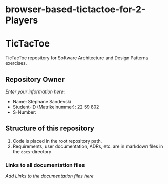 # browser-based-tictactoe-for-2-Players


# TicTacToe

TicTacToe repository for Software Architecture and Design Patterns exercises.

## Repository Owner

*Enter your information here:*

- Name: Stephane Sandevski
- Student-ID (Matrikelnummer): 22 59 802
- S-Number: <s-number here>


## Structure of this repository

1. Code is placed in the root repository path.
1. Requirements, user documentation, ADRs, etc. are in markdown files in the `docs`-directory

### Links to all documentation files

*Add Links to the documentation files here*
